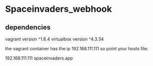 # Spaceinvaders_webhook

## dependencies
vagrant version ^1.8.4
virtualbox version ^4.3.34

the vagrant container has the ip 192.168.111.111
so point your hosts file:

192.168.111.111 spaceinvaders.app
